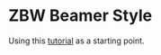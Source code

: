 # ZBW Beamer Style

Using this [tutorial](https://tex.stackexchange.com/questions/146529/design-a-custom-beamer-theme-from-scratch) as a starting point.
